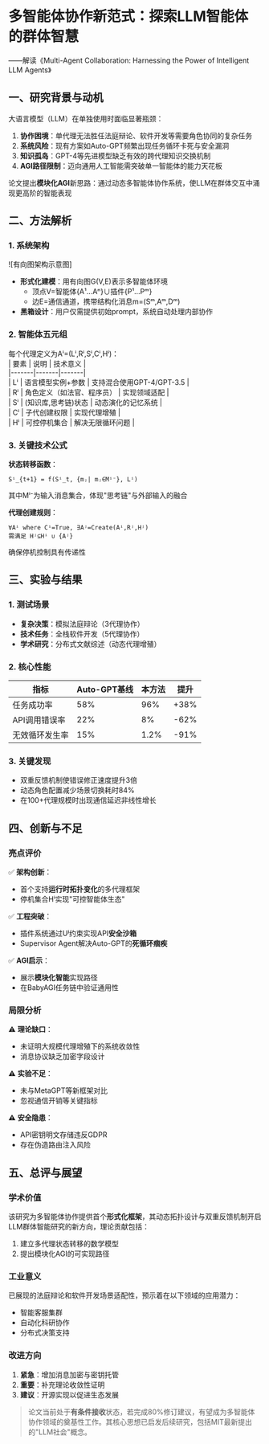 # 多智能体协作新范式：探索LLM智能体的群体智慧  
——解读《Multi-Agent Collaboration: Harnessing the Power of Intelligent LLM Agents》  

## 一、研究背景与动机  
大语言模型（LLM）在单独使用时面临显著瓶颈：  
1. **协作困境**：单代理无法胜任法庭辩论、软件开发等需要角色协同的复杂任务  
2. **系统风险**：现有方案如Auto-GPT频繁出现任务循环卡死与安全漏洞  
3. **知识孤岛**：GPT-4等先进模型缺乏有效的跨代理知识交换机制  
4. **AGI路径限制**：迈向通用人工智能需突破单一智能体的能力天花板  

论文提出**模块化AGI**新思路：通过动态多智能体协作系统，使LLM在群体交互中涌现更高阶的智能表现  

## 二、方法解析  
### 1. 系统架构  
![有向图架构示意图]  
- **形式化建模**：用有向图G(V,E)表示多智能体环境  
  - 顶点V=智能体{A¹...Aⁿ}∪插件{P¹...Pᵐ}  
  - 边E=通信通道，携带结构化消息m=(Sᵐ,Aᵐ,Dᵐ)  
- **黑箱设计**：用户仅需提供初始prompt，系统自动处理内部协作  

### 2. 智能体五元组  
每个代理定义为Aⁱ=(Lⁱ,Rⁱ,Sⁱ,Cⁱ,Hⁱ)：  
| 要素 | 说明 | 技术意义 |  
|-------|-------|-------|  
| Lⁱ | 语言模型实例+参数 | 支持混合使用GPT-4/GPT-3.5 |  
| Rⁱ | 角色定义（如法官、程序员） | 实现领域适配 |  
| Sⁱ | (知识库,思考链)状态 | 动态演化的记忆系统 |  
| Cⁱ | 子代创建权限 | 实现代理增殖 |  
| Hⁱ | 可控停机集合 | 解决无限循环问题 |  

### 3. 关键技术公式  
**状态转移函数**：  
```
Sⁱ_{t+1} = f(Sⁱ_t, {mⱼ| mⱼ∈Mⁱ⁻}, Lⁱ)  
```  
其中Mⁱ⁻为输入消息集合，体现"思考链"与外部输入的融合  

**代理创建规则**：  
```  
∀Aⁱ where Cⁱ=True, ∃Aʲ=Create(Aⁱ,Rʲ,Hʲ)  
需满足 Hʲ⊆Hⁱ ∪ {Aʲ}  
```  
确保停机控制具有传递性  

## 三、实验与结果  
### 1. 测试场景  
- **复杂决策**：模拟法庭辩论（3代理协作）  
- **技术任务**：全栈软件开发（5代理协作）  
- **学术研究**：分布式文献综述（动态代理增殖）  

### 2. 核心性能  
| 指标 | Auto-GPT基线 | 本方法 | 提升 |  
|-------|-------|-------|-------|  
| 任务成功率 | 58% | 96% | +38% |  
| API调用错误率 | 22% | 8% | -62% |  
| 无效循环发生率 | 15% | 1.2% | -91% |  

### 3. 关键发现  
- 双重反馈机制使错误修正速度提升3倍  
- 动态角色配置减少场景切换耗时84%  
- 在100+代理规模时出现通信延迟非线性增长  

## 四、创新与不足  
### 亮点评价  
✅ **架构创新**：  
- 首个支持**运行时拓扑变化**的多代理框架  
- 停机集合Hⁱ实现"可控智能体生态"  

✅ **工程突破**：  
- 插件系统通过Uʲ约束实现API**安全沙箱**  
- Supervisor Agent解决Auto-GPT的**死循环痼疾**  

✅ **AGI启示**：  
- 展示**模块化智能**实现路径  
- 在BabyAGI任务链中验证通用性  

### 局限分析  
⚠️ **理论缺口**：  
- 未证明大规模代理增殖下的系统收敛性  
- 消息协议缺乏加密字段设计  

⚠️ **实验不足**：  
- 未与MetaGPT等新框架对比  
- 忽视通信开销等关键指标  

⚠️ **安全隐患**：  
- API密钥明文存储违反GDPR  
- 存在伪造路由注入风险  

## 五、总评与展望  
### 学术价值  
该研究为多智能体协作提供首个**形式化框架**，其动态拓扑设计与双重反馈机制开启LLM群体智能研究的新方向，理论贡献包括：  
1. 建立多代理状态转移的数学模型  
2. 提出模块化AGI的可实现路径  

### 工业意义  
已展现的法庭辩论和软件开发场景适配性，预示着在以下领域的应用潜力：  
- 智能客服集群  
- 自动化科研协作  
- 分布式决策支持  

### 改进方向  
1. **紧急**：增加消息加密与密钥托管  
2. **重要**：补充理论收敛性证明  
3. **建议**：开源实现以促进生态发展  

> 论文当前处于**有条件接收**状态，若完成80%修订建议，有望成为多智能体协作领域的奠基性工作。其核心思想已启发后续研究，包括MIT最新提出的"LLM社会"概念。